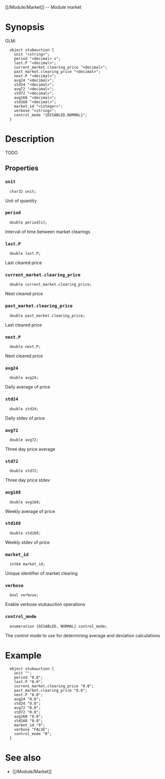 [[/Module/Market]] -- Module market

# Synopsis
GLM:
~~~
  object stubauction {
    unit "<string>";
    period "<decimal> s";
    last.P "<decimal>";
    current_market.clearing_price "<decimal>";
    past_market.clearing_price "<decimal>";
    next.P "<decimal>";
    avg24 "<decimal>";
    std24 "<decimal>";
    avg72 "<decimal>";
    std72 "<decimal>";
    avg168 "<decimal>";
    std168 "<decimal>";
    market_id "<integer>";
    verbose "<string>";
    control_mode "{DISABLED,NORMAL}";
  }
~~~

# Description

TODO

## Properties

### `unit`
~~~
  char32 unit;
~~~

Unit of quantity

### `period`
~~~
  double period[s];
~~~

Interval of time between market clearings

### `last.P`
~~~
  double last.P;
~~~

Last cleared price

### `current_market.clearing_price`
~~~
  double current_market.clearing_price;
~~~

Next cleared price

### `past_market.clearing_price`
~~~
  double past_market.clearing_price;
~~~

Last cleared price

### `next.P`
~~~
  double next.P;
~~~

Next cleared price

### `avg24`
~~~
  double avg24;
~~~

Daily average of price

### `std24`
~~~
  double std24;
~~~

Daily stdev of price

### `avg72`
~~~
  double avg72;
~~~

Three day price average

### `std72`
~~~
  double std72;
~~~

Three day price stdev

### `avg168`
~~~
  double avg168;
~~~

Weekly average of price

### `std168`
~~~
  double std168;
~~~

Weekly stdev of price

### `market_id`
~~~
  int64 market_id;
~~~

Unique identifier of market clearing

### `verbose`
~~~
  bool verbose;
~~~

Enable verbose stubauction operations

### `control_mode`
~~~
  enumeration {DISABLED, NORMAL} control_mode;
~~~

The control mode to use for determining average and deviation calculations

# Example

~~~
  object stubauction {
    unit "";
    period "0.0";
    last.P "0.0";
    current_market.clearing_price "0.0";
    past_market.clearing_price "0.0";
    next.P "0.0";
    avg24 "0.0";
    std24 "0.0";
    avg72 "0.0";
    std72 "0.0";
    avg168 "0.0";
    std168 "0.0";
    market_id "0";
    verbose "FALSE";
    control_mode "0";
  }
~~~

# See also
* [[/Module/Market]]

